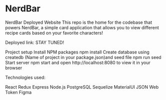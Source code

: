 # NerdBar


NerdBar Deployed Website
This repo is the home for the codebase that powers NerdBar, a simple card application that allows you to view different recipe cards based on your favorite characters!

Deployed link: STAY TUNED!

Project setup
Install NPM packages npm install
Create database using createdb (Name of project in your package.json)and seed file npm run seed
Start server npm start and open http://localhost:8080 to view it in your browser

Technologies used:

React
Redux
Express
Node.js
PostgreSQL
Sequelize
MaterialUI
JSON Web Token
Figma


